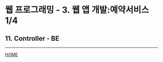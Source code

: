 # 웹 프로그래밍 - 3. 웹 앱 개발:예약서비스 1/4

## 11. Controller - BE


---
[HOME](https://github.com/tunaep5/Boostcourse/blob/master/README.md)
